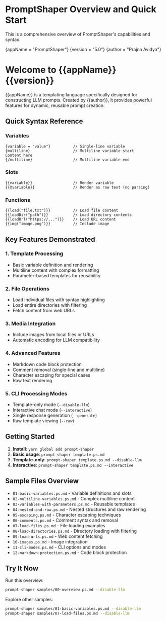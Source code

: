 # PromptShaper Overview and Quick Start

This is a comprehensive overview of PromptShaper's capabilities and syntax.

{appName = "PromptShaper"}
{version = "5.0"}
{author = "Prajna Avidya"}

# Welcome to {{appName}} {{version}}

{{appName}} is a templating language specifically designed for constructing LLM prompts. Created by {{author}}, it provides powerful features for dynamic, reusable prompt creation.

## Quick Syntax Reference

### Variables
```
{variable = "value"}          // Single-line variable
{multiline}                   // Multiline variable start
Content here
{/multiline}                  // Multiline variable end
```

### Slots
```
{{variable}}                  // Render variable
{{@variable}}                 // Render as raw text (no parsing)
```

### Functions
```
{{load("file.txt")}}          // Load file content
{{loadDir("path")}}           // Load directory contents
{{loadUrl("https://...")}}    // Load URL content
{{img("image.png")}}          // Include image
```

## Key Features Demonstrated

### 1. Template Processing
- Basic variable definition and rendering
- Multiline content with complex formatting
- Parameter-based templates for reusability

### 2. File Operations
- Load individual files with syntax highlighting
- Load entire directories with filtering
- Fetch content from web URLs

### 3. Media Integration
- Include images from local files or URLs
- Automatic encoding for LLM compatibility

### 4. Advanced Features
- Markdown code block protection
- Comment removal (single-line and multiline)
- Character escaping for special cases
- Raw text rendering

### 5. CLI Processing Modes
- Template-only mode (`--disable-llm`)
- Interactive chat mode (`--interactive`)
- Single response generation (`--generate`)
- Raw template viewing (`--raw`)

## Getting Started

1. **Install**: `yarn global add prompt-shaper`
2. **Basic usage**: `prompt-shaper template.ps.md`
3. **Template-only**: `prompt-shaper template.ps.md --disable-llm`
4. **Interactive**: `prompt-shaper template.ps.md --interactive`

## Sample Files Overview

- `01-basic-variables.ps.md` - Variable definitions and slots
- `02-multiline-variables.ps.md` - Complex multiline content
- `03-variables-with-parameters.ps.md` - Reusable templates
- `04-nested-and-raw.ps.md` - Nested structures and raw rendering
- `05-escaping.ps.md` - Character escaping techniques
- `06-comments.ps.md` - Comment syntax and removal
- `07-load-files.ps.md` - File loading examples
- `08-load-directories.ps.md` - Directory loading with filtering
- `09-load-urls.ps.md` - Web content fetching
- `10-images.ps.md` - Image integration
- `11-cli-modes.ps.md` - CLI options and modes
- `12-markdown-protection.ps.md` - Code block protection

## Try It Now

Run this overview:
```bash
prompt-shaper samples/00-overview.ps.md --disable-llm
```

Explore other samples:
```bash
prompt-shaper samples/01-basic-variables.ps.md --disable-llm
prompt-shaper samples/07-load-files.ps.md --disable-llm
```